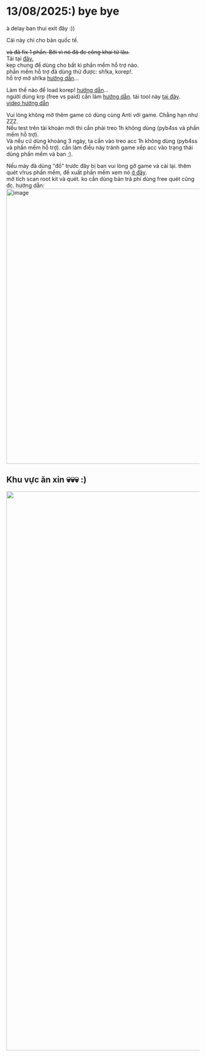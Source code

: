 # 13/08/2025:) bye bye
à delay ban thui exit đây :))
<br>

Cái này chỉ cho bản quốc tế.
<br>

~~và đã fix 1 phần. Bởi vì nó đã đc công khai từ lâu.~~
<br>
Tải tại [đây.](https://github.com/Lai-Hoang/GameShitOffAnti/releases/download/asd/wtfBypassLoVcl_V2.zip)
<br>
kẹp chung để dùng cho bất kì phần mềm hỗ trợ nào.
<br>
phần mềm hỗ trợ đã dùng thử được: sh!ka, korep!.
<br>
hỗ trợ mở sh!ka [hướng dẫn](https://streamable.com/0zo7or)...
<br>

Làm thế nào để load korep! [hướng dẫn](https://streamable.com/ru76h7)...
<br>
người dùng krp (free vs paid) cần làm [hướng dẫn](https://streamable.com/1a5n60). tải tool này [tại đây](https://github.com/ewwink/MD5-Hash-Changer/releases/download/1.2.0/MD5_Hash_Changer-V1.2.0.zip).
<br>
[video hướng dẫn](https://streamable.com/gyymsj)
<br>

Vui lòng không mở thêm game có dùng cùng Anti với game. Chẳng hạn như ZZZ.
<br>
Nếu test trên tài khoản mới thì cần phải treo 1h không dùng (pyb4ss và phần mềm hỗ trợ).
<br>
Và nếu cứ dùng khoảng 3 ngày, ta cần vào treo acc 1h không dùng (pyb4ss và phần mềm hỗ trợ). cần làm điều này tránh game xếp acc vào trạng thái dùng phần mềm và ban ;).
<br>

Nếu máy đã dùng "đồ" trước đây bị ban vui lòng gỡ game và cài lại. thêm quét v!rus phần mềm, đề xuất phần mềm xem nó [ở đây](https://www.malwarebytes.com/). 
<br>
mở tích scan root kit và quét. ko cần dùng bản trả phí dùng free quét cũng đc.
hướng dẫn:
<img width="1889" height="718" alt="image" src="https://github.com/user-attachments/assets/6b984e7d-1178-4969-8b4b-c3a2f92cb572" />

## Khu vực ăn xin 💀💀💀 :)
<p align="center">
  <img src="https://github.com/user-attachments/assets/82c42a37-e5d5-4b52-bc1f-27348a734a8e" width="724" height="1459">
</p>
